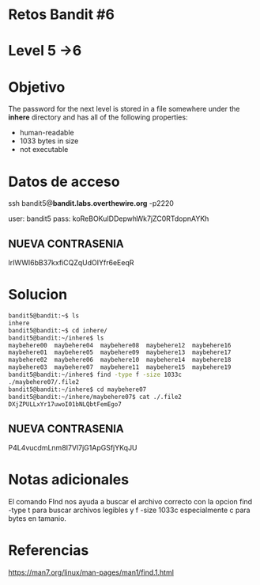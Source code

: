 # Retos Bandit  #6
# Level 5 ->6

# Objetivo
The password for the next level is stored in a file somewhere under the **inhere** directory and has all of the following properties:

-   human-readable
-   1033 bytes in size
-   not executable

# Datos de acceso
ssh bandit5@**bandit.labs.overthewire.org** -p2220

user: bandit5
pass: koReBOKuIDDepwhWk7jZC0RTdopnAYKh

## NUEVA CONTRASENIA
lrIWWI6bB37kxfiCQZqUdOIYfr6eEeqR

# Solucion 
```bash
bandit5@bandit:~$ ls
inhere
bandit5@bandit:~$ cd inhere/
bandit5@bandit:~/inhere$ ls
maybehere00  maybehere04  maybehere08  maybehere12  maybehere16
maybehere01  maybehere05  maybehere09  maybehere13  maybehere17
maybehere02  maybehere06  maybehere10  maybehere14  maybehere18
maybehere03  maybehere07  maybehere11  maybehere15  maybehere19
bandit5@bandit:~/inhere$ find -type f -size 1033c
./maybehere07/.file2
bandit5@bandit:~/inhere$ cd maybehere07
bandit5@bandit:~/inhere/maybehere07$ cat ./.file2
DXjZPULLxYr17uwoI01bNLQbtFemEgo7
```


## NUEVA CONTRASENIA
P4L4vucdmLnm8I7Vl7jG1ApGSfjYKqJU

# Notas adicionales
El comando FInd nos ayuda a buscar el archivo correcto con la opcion find -type t para buscar archivos legibles y f  -size 1033c especialmente c para bytes en tamanio.

# Referencias 
https://man7.org/linux/man-pages/man1/find.1.html